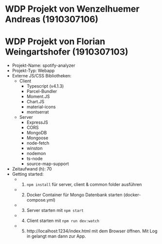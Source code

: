 # WDP Projekt von Wenzelhuemer Andreas (1910307106) 
# WDP Projekt von Florian Weingartshofer (1910307103)

* Projekt-Name: spotify-analyzer
* Projekt-Typ: Webapp
* Externe JS/CSS Bibliotheken: 
  * Client
    * Typescript (v4.1.3)
    * Parcel-Bundler
    * Moment.JS
    * Chart.JS
    * material-icons
    * montserrat
  * Server
    * ExpressJS
    * CORS
    * MongoDB
    * Mongoose
    * node-fetch
    * winston
    * nodemon
    * ts-node
    * source-map-support
* Zeitaufwand (h): 70
* Getting started: 
  * 1. ```npm install``` für server, client & common folder ausführen
  * 2. Docker Container für Mongo Datenbank starten (docker-compose.yml)
  * 3. Server starten mit ```npm start```
  * 4. Client starten mit ```npm run dev:watch```
  * 5. http://localhost:1234/index.html mit dem Browser öffnen. Mit Log in gelangt man dann zur App.
